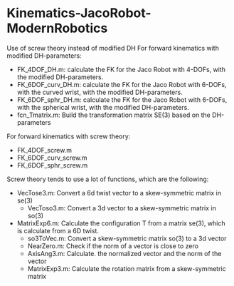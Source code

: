 # Kinematics-JacoRobot-ModernRobotics
Use of screw theory instead of modified DH
For forward kinematics with modified DH-parameters: 
- FK_4DOF_DH.m: calculate the FK for the Jaco Robot with 4-DOFs, 
                with the modified DH-parameters.
- FK_6DOF_curv_DH.m: 
                calculate the FK for the Jaco Robot with 6-DOFs, 
                with the curved wrist, 
                with the modified DH-parameters.
- FK_6DOF_sphr_DH.m: 
                calculate the FK for the Jaco Robot with 6-DOFs, 
                with the spherical wrist, 
                with the modified DH-parameters.
- fcn_Tmatrix.m: Build the transformation matrix SE(3) based on the DH-parameters

For forward kinematics with screw theory: 
- FK_4DOF_screw.m
- FK_6DOF_curv_screw.m
- FK_6DOF_sphr_screw.m

Screw theory tends to use a lot of functions, which are the following:
- VecTose3.m: Convert a 6d twist vector to a skew-symmetric matrix in se(3)
  - VecToso3.m: Convert a 3d vector to a skew-symmetric matrix in so(3)
- MatrixExp6.m: Calculate the configuration T from a matrix se(3), which is calculate from a 6D twist. 
  - so3ToVec.m: Convert a skew-symmetric matrix so(3) to a 3d vector
  - NearZero.m: Check if the norm of a vector is close to zero
  - AxisAng3.m: Calculate. the normalized vector and the norm of the vector
  - MatrixExp3.m: Calculate the rotation matrix from a skew-symmetric matrix
